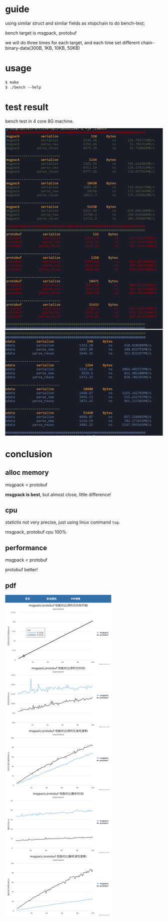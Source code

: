 # guide
using similar struct and similar fields as xtopchain to do bench-test;

bench target is msgpack, protobuf

we will do three times for each target, and each time set different chain-binary-data(300B, 1KB, 10KB, 50KB)

# usage

```
$ make
$ ./bench --help
```


# test result
bench test in 4 core 8G machine.

![](./bench_msgpack_pro_xdata_1.png)
![](./bench_msgpack_pro_xdata_2.png)

# conclusion

## alloc memory

msgpack  <  protobuf

**msgpack is best**, but almost close, little difference!

## cpu
statictis not very precise, just using linux command `top`.

msgpack, protobuf cpu 100%

## performance

msgpack < protobuf

protobuf better!


## pdf 
![](./benchmark_msgpack_protobuf.png)

